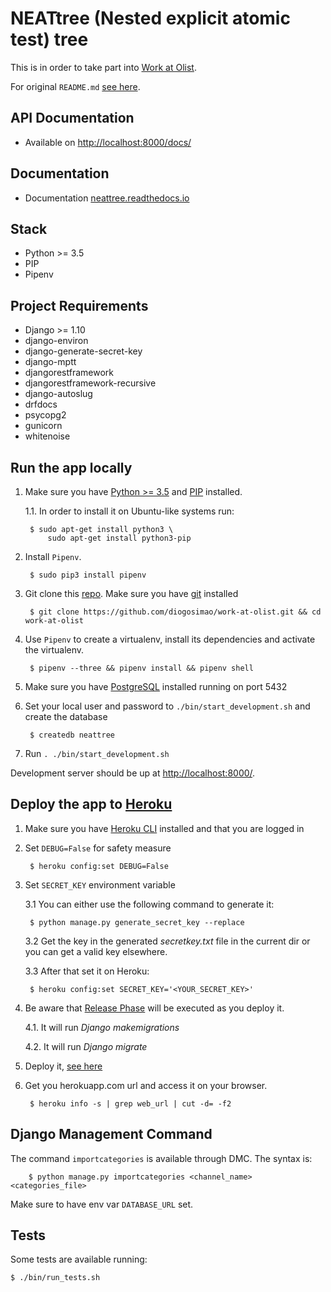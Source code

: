 # NEATtree (Nested explicit atomic test) tree

This is in order to take part into [Work at Olist](https://github.com/olist/work-at-olist).

For original `README.md` [see here](https://github.com/olist/work-at-olist/blob/master/README.md).

## API Documentation

- Available on [http://localhost:8000/docs/](http://127.0.0.1:8000/docs/)

## Documentation

- Documentation [neattree.readthedocs.io](http://neattree.readthedocs.io/en/latest/)

## Stack

- Python >= 3.5
- PIP
- Pipenv

## Project Requirements

- Django >= 1.10
- django-environ
- django-generate-secret-key
- django-mptt
- djangorestframework
- djangorestframework-recursive
- django-autoslug
- drfdocs
- psycopg2
- gunicorn
- whitenoise

## Run the app locally

1. Make sure you have [Python >= 3.5](https://www.python.org/downloads/source/) and [PIP](https://pip.pypa.io/en/stable/installing/) installed.

    1.1. In order to install it on Ubuntu-like systems run:

        $ sudo apt-get install python3 \
            sudo apt-get install python3-pip

2. Install `Pipenv`.

        $ sudo pip3 install pipenv

3. Git clone this [repo](https://github.com/diogosimao/work-at-olist). Make sure you have [git](https://git-scm.com/book/en/v2/Getting-Started-Installing-Git) installed

        $ git clone https://github.com/diogosimao/work-at-olist.git && cd work-at-olist

4. Use `Pipenv` to create a virtualenv, install its dependencies and activate the virtualenv.

        $ pipenv --three && pipenv install && pipenv shell

5. Make sure you have [PostgreSQL](https://www.postgresql.org/download/) installed running on port 5432

6. Set your local user and password to `./bin/start_development.sh` and create the database

        $ createdb neattree

7. Run `. ./bin/start_development.sh`

Development server should be up at [http://localhost:8000/](http://127.0.0.1:8000/).


## Deploy the app to [Heroku](https://www.heroku.com/)

1. Make sure you have [Heroku CLI](https://devcenter.heroku.com/articles/heroku-cli) installed and that you are logged in

2. Set `DEBUG=False` for safety measure

        $ heroku config:set DEBUG=False

3. Set `SECRET_KEY` environment variable

    3.1 You can either use the following command to generate it:

        $ python manage.py generate_secret_key --replace

    3.2 Get the key in the generated *secretkey.txt* file in the current dir or you can get a valid key elsewhere.

    3.3 After that set it on Heroku:

        $ heroku config:set SECRET_KEY='<YOUR_SECRET_KEY>'

4. Be aware that [Release Phase](https://devcenter.heroku.com/articles/release-phase#defining-a-release-command) will be executed as you deploy it.

    4.1. It will run *Django makemigrations*

    4.2. It will run *Django migrate*

5. Deploy it, [see here](https://devcenter.heroku.com/articles/getting-started-with-python#deploy-the-app)

6. Get you herokuapp.com url and access it on your browser.

        $ heroku info -s | grep web_url | cut -d= -f2


## Django Management Command

The command `importcategories` is available through DMC. The syntax is:

        $ python manage.py importcategories <channel_name> <categories_file>

Make sure to have env var `DATABASE_URL` set.


## Tests

Some tests are available running:

    $ ./bin/run_tests.sh

